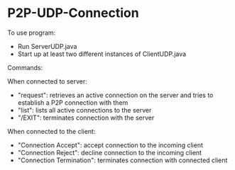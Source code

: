 # P2P-UDP-Connection

To use program:

- Run ServerUDP.java
- Start up at least two different instances of ClientUDP.java

Commands:

  When connected to server:
  - "request": retrieves an active connection on the server and tries to establish a P2P connection with them
  - "list": lists all active connections to the server
  - "/EXIT": terminates connection with the server
  
  When connected to the client:
  - "Connection Accept": accept connection to the incoming client
  - "Connection Reject": decline connection to the incoming client
  - "Connection Termination": terminates connection with connected client

 
